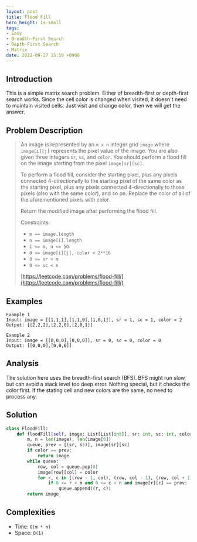 ```yaml
---
layout: post
title: Flood Fill
hero_height: is-small
tags:
- Easy
- Breadth-First Search
- Depth-First Search
- Matrix
date: 2022-09-27 15:50 +0900
---
```

## Introduction
This is a simple matrix search problem. Either of breadth-first or depth-first search works.
Since the cell color is changed when visited, it doesn't need to maintain visited cells.
Just visit and change color, then we will get the answer.

## Problem Description
> An image is represented by an `m x n` integer grid `image` where `image[i][j]` represents the pixel value of the image.
> You are also given three integers `sr`, `sc`, and `color`.
> You should perform a flood fill on the image starting from the pixel `image[sr][sc]`.
>
> To perform a flood fill, consider the starting pixel, plus any pixels connected
> 4-directionally to the starting pixel of the same color as the starting pixel,
> plus any pixels connected 4-directionally to those pixels (also with the same color), and so on.
> Replace the color of all of the aforementioned pixels with color.
>
> Return the modified image after performing the flood fill.
>
> Constraints:
> - `m == image.length`
> - `n == image[i].length`
> - `1 <= m, n <= 50`
> - `0 <= image[i][j], color < 2**16`
> - `0 <= sr < m`
> - `0 <= sc < n`
>
> [https://leetcode.com/problems/flood-fill/](https://leetcode.com/problems/flood-fill/)

## Examples
```
Example 1
Input: image = [[1,1,1],[1,1,0],[1,0,1]], sr = 1, sc = 1, color = 2
Output: [[2,2,2],[2,2,0],[2,0,1]]
```

```
Example 2
Input: image = [[0,0,0],[0,0,0]], sr = 0, sc = 0, color = 0
Output: [[0,0,0],[0,0,0]]
```

## Analysis
The solution here uses the breadth-first search (BFS).
BFS might run slow, but can avoid a stack level too deep error.
Nothing special, but it checks the color first.
If the stating cell and new colors are the same, no need to process any.

## Solution
```python
class FloodFill:
    def floodFill(self, image: List[List[int]], sr: int, sc: int, color: int) -> List[List[int]]:
        m, n = len(image), len(image[0])
        queue, prev = [(sr, sc)], image[sr][sc]
        if color == prev:
            return image
        while queue:
            row, col = queue.pop(0)
            image[row][col] = color
            for r, c in [(row - 1, col), (row, col - 1), (row, col + 1), (row + 1, col)]:
                if 0 <= r < m and 0 <= c < n and image[r][c] == prev:
                    queue.append((r, c))
        return image
```

## Complexities
- Time: `O(m * n)`
- Space: `O(1)`
